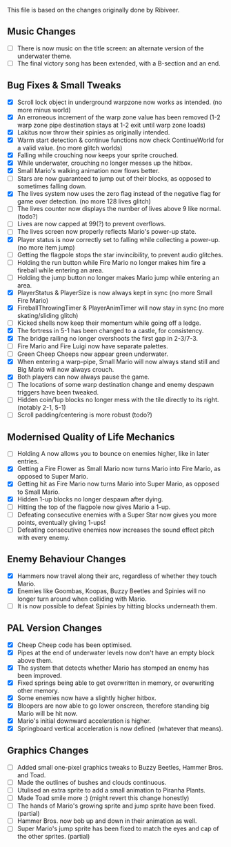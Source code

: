 This file is based on the changes originally done by Ribiveer.

## Music Changes
- [ ] There is now music on the title screen: an alternate version of the underwater theme.
- [ ] The final victory song has been extended, with a B-section and an end.

## Bug Fixes & Small Tweaks
- [x] Scroll lock object in underground warpzone now works as intended. (no more minus world)
- [x] An erroneous increment of the warp zone value has been removed (1-2 warp zone pipe destination stays at 1-2 exit until warp zone loads)
- [x] Lakitus now throw their spinies as originally intended.
- [x] Warm start detection & continue functions now check ContinueWorld for a valid value. (no more glitch worlds)
- [x] Falling while crouching now keeps your sprite crouched.
- [x] While underwater, crouching no longer messes up the hitbox.
- [x] Small Mario's walking animation now flows better.
- [ ] Stars are now guaranteed to jump out of their blocks, as opposed to sometimes falling down.
- [x] The lives system now uses the zero flag instead of the negative flag for game over detection. (no more 128 lives glitch)
- [ ] The lives counter now displays the number of lives above 9 like normal. (todo?)
- [ ] Lives are now capped at 99(?) to prevent overflows.
- [ ] The lives screen now properly reflects Mario's power-up state.
- [x] Player status is now correctly set to falling while collecting a power-up. (no more item jump)
- [ ] Getting the flagpole stops the star invincibility, to prevent audio glitches.
- [ ] Holding the run button while Fire Mario no longer makes him fire a fireball while entering an area.
- [ ] Holding the jump button no longer makes Mario jump while entering an area.
- [x] PlayerStatus & PlayerSize is now always kept in sync (no more Small Fire Mario)
- [x] FireballThrowingTimer & PlayerAnimTimer will now stay in sync (no more skating/sliding glitch)
- [ ] Kicked shells now keep their momentum while going off a ledge.
- [x] The fortress in 5-1 has been changed to a castle, for consistency.
- [x] The bridge railing no longer overshoots the first gap in 2-3/7-3.
- [ ] Fire Mario and Fire Luigi now have separate palettes.
- [ ] Green Cheep Cheeps now appear green underwater.
- [x] When entering a warp-pipe, Small Mario will now always stand still and Big Mario will now always crouch.
- [x] Both players can now always pause the game.
- [ ] The locations of some warp destination change and enemy despawn triggers have been tweaked.
- [ ] Hidden coin/1up blocks no longer mess with the tile directly to its right. (notably 2-1, 5-1)
- [ ] Scroll padding/centering is more robust (todo?)

## Modernised Quality of Life Mechanics
- [ ] Holding A now allows you to bounce on enemies higher, like in later entries.
- [x] Getting a Fire Flower as Small Mario now turns Mario into Fire Mario, as opposed to Super Mario.
- [x] Getting hit as Fire Mario now turns Mario into Super Mario, as opposed to Small Mario.
- [x] Hidden 1-up blocks no longer despawn after dying.
- [ ] Hitting the top of the flagpole now gives Mario a 1-up.
- [ ] Defeating consecutive enemies with a Super Star now gives you more points, eventually giving 1-ups!
- [ ] Defeating consecutive enemies now increases the sound effect pitch with every enemy.

## Enemy Behaviour Changes
- [x] Hammers now travel along their arc, regardless of whether they touch Mario.
- [x] Enemies like Goombas, Koopas, Buzzy Beetles and Spinies will no longer turn around when colliding with Mario.
- [ ] It is now possible to defeat Spinies by hitting blocks underneath them.

## PAL Version Changes
- [x] Cheep Cheep code has been optimised.
- [x] Pipes at the end of underwater levels now don't have an empty block above them.
- [x] The system that detects whether Mario has stomped an enemy has been improved.
- [x] Fixed springs being able to get overwritten in memory, or overwriting other memory.
- [x] Some enemies now have a slightly higher hitbox.
- [x] Bloopers are now able to go lower onscreen, therefore standing big Mario will be hit now.
- [x] Mario's initial downward acceleration is higher.
- [x] Springboard vertical acceleration is now defined (whatever that means).

## Graphics Changes
- [ ] Added small one-pixel graphics tweaks to Buzzy Beetles, Hammer Bros. and Toad.
- [ ] Made the outlines of bushes and clouds continuous.
- [ ] Utulised an extra sprite to add a small animation to Piranha Plants.
- [ ] Made Toad smile more :) (might revert this change honestly)
- [ ] The hands of Mario's growing sprite and jump sprite have been fixed. (partial)
- [ ] Hammer Bros. now bob up and down in their animation as well.
- [ ] Super Mario's jump sprite has been fixed to match the eyes and cap of the other sprites. (partial)
